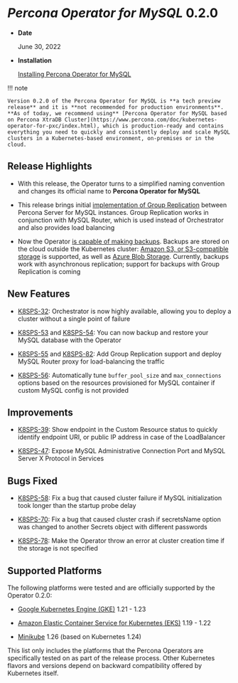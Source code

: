 # *Percona Operator for MySQL* 0.2.0


* **Date**

    June 30, 2022



* **Installation**

    [Installing Percona Operator for MySQL](https://www.percona.com/doc/kubernetes-operator-for-mysql/ps/index.html#advanced-installation-guides)


!!! note

    Version 0.2.0 of the Percona Operator for MySQL is **a tech preview release** and it is **not recommended for production environments**. **As of today, we recommend using** [Percona Operator for MySQL based on Percona XtraDB Cluster](https://www.percona.com/doc/kubernetes-operator-for-pxc/index.html), which is production-ready and contains everything you need to quickly and consistently deploy and scale MySQL clusters in a Kubernetes-based environment, on-premises or in the cloud.

## Release Highlights


* With this release, the Operator turns to a simplified naming convention and
changes its official name to **Percona Operator for MySQL**


* This release brings initial [implementation of Group Replication](../operator.md#mysql-clustertype) between Percona Server for MySQL instances. Group Replication works in conjunction with MySQL Router, which is used instead of Orchestrator and also provides load balancing


* Now the Operator [is capable of making backups](../backups.md#backups). Backups are stored on the cloud outside the Kubernetes cluster: [Amazon S3, or S3-compatible storage](https://en.wikipedia.org/wiki/Amazon_S3#S3_API_and_competing_services) is supported, as well as [Azure Blob Storage](https://azure.microsoft.com/en-us/services/storage/blobs). Currently, backups work with asynchronous replication; support for backups with Group Replication is coming

## New Features


* [K8SPS-32](https://jira.percona.com/browse/K8SPS-32): Orchestrator is now highly available, allowing you to deploy a cluster without a single point of failure


* [K8SPS-53](https://jira.percona.com/browse/K8SPS-53) and [K8SPS-54](https://jira.percona.com/browse/K8SPS-54): You can now backup and restore your MySQL database with the Operator


* [K8SPS-55](https://jira.percona.com/browse/K8SPS-55) and [K8SPS-82](https://jira.percona.com/browse/K8SPS-82): Add Group Replication support and deploy MySQL Router proxy for load-balancing the traffic


* [K8SPS-56](https://jira.percona.com/browse/K8SPS-56): Automatically tune `buffer_pool_size` and `max_connections` options based on the resources provisioned for MySQL container if custom MySQL config is not provided

## Improvements


* [K8SPS-39](https://jira.percona.com/browse/K8SPS-39): Show endpoint in the Custom Resource status to quickly identify endpoint URI, or public IP address in case of the LoadBalancer


* [K8SPS-47](https://jira.percona.com/browse/K8SPS-47): Expose MySQL Administrative Connection Port and MySQL Server X Protocol in Services

## Bugs Fixed


* [K8SPS-58](https://jira.percona.com/browse/K8SPS-58): Fix a bug that caused cluster failure if MySQL initialization took longer than the startup probe delay


* [K8SPS-70](https://jira.percona.com/browse/K8SPS-70): Fix a bug that caused cluster crash if secretsName option was changed to another Secrets object with different passwords


* [K8SPS-78](https://jira.percona.com/browse/K8SPS-78): Make the Operator throw an error at cluster creation time if the storage is not specified

## Supported Platforms

The following platforms were tested and are officially supported by the Operator
0.2.0:


* [Google Kubernetes Engine (GKE)](https://cloud.google.com/kubernetes-engine) 1.21 - 1.23


* [Amazon Elastic Container Service for Kubernetes (EKS)](https://aws.amazon.com) 1.19 - 1.22


* [Minikube](https://minikube.sigs.k8s.io/docs/) 1.26 (based on Kubernetes 1.24)

This list only includes the platforms that the Percona Operators are specifically tested on as part of the release process. Other Kubernetes flavors and versions depend on backward compatibility offered by Kubernetes itself.

